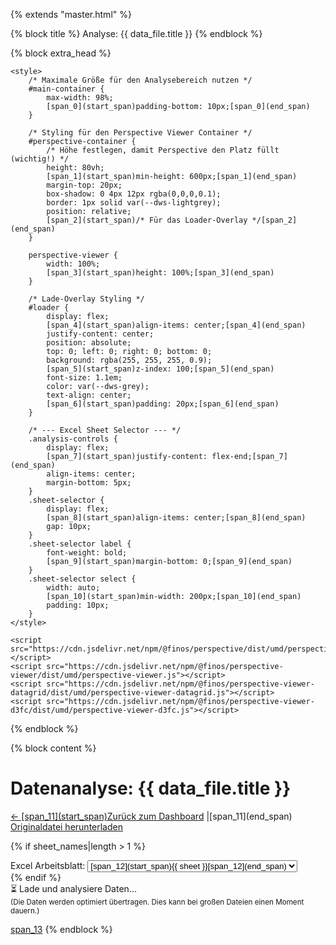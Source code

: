 {% extends "master.html" %}

{% block title %}
  Analyse: {{ data_file.title }}
{% endblock %}

{% block extra_head %}
    <link rel="stylesheet" href="https://cdn.jsdelivr.net/npm/@finos/perspective-viewer/dist/css/material.css" />

    <style>
        /* Maximale Größe für den Analysebereich nutzen */
        #main-container {
            max-width: 98%;
            [span_0](start_span)padding-bottom: 10px;[span_0](end_span)
        }

        /* Styling für den Perspective Viewer Container */
        #perspective-container {
            /* Höhe festlegen, damit Perspective den Platz füllt (wichtig!) */
            height: 80vh;
            [span_1](start_span)min-height: 600px;[span_1](end_span)
            margin-top: 20px;
            box-shadow: 0 4px 12px rgba(0,0,0,0.1);
            border: 1px solid var(--dws-lightgrey);
            position: relative;
            [span_2](start_span)/* Für das Loader-Overlay */[span_2](end_span)
        }

        perspective-viewer {
            width: 100%;
            [span_3](start_span)height: 100%;[span_3](end_span)
        }

        /* Lade-Overlay Styling */
        #loader {
            display: flex;
            [span_4](start_span)align-items: center;[span_4](end_span)
            justify-content: center;
            position: absolute;
            top: 0; left: 0; right: 0; bottom: 0;
            background: rgba(255, 255, 255, 0.9);
            [span_5](start_span)z-index: 100;[span_5](end_span)
            font-size: 1.1em;
            color: var(--dws-grey);
            text-align: center;
            [span_6](start_span)padding: 20px;[span_6](end_span)
        }

        /* --- Excel Sheet Selector --- */
        .analysis-controls {
            display: flex;
            [span_7](start_span)justify-content: flex-end;[span_7](end_span)
            align-items: center;
            margin-bottom: 5px;
        }
        .sheet-selector {
            display: flex;
            [span_8](start_span)align-items: center;[span_8](end_span)
            gap: 10px;
        }
        .sheet-selector label {
            font-weight: bold;
            [span_9](start_span)margin-bottom: 0;[span_9](end_span)
        }
        .sheet-selector select {
            width: auto;
            [span_10](start_span)min-width: 200px;[span_10](end_span)
            padding: 10px;
        }
    </style>

    <script src="https://cdn.jsdelivr.net/npm/@finos/perspective/dist/umd/perspective.js"></script>
    <script src="https://cdn.jsdelivr.net/npm/@finos/perspective-viewer/dist/umd/perspective-viewer.js"></script>
    <script src="https://cdn.jsdelivr.net/npm/@finos/perspective-viewer-datagrid/dist/umd/perspective-viewer-datagrid.js"></script>
    <script src="https://cdn.jsdelivr.net/npm/@finos/perspective-viewer-d3fc/dist/umd/perspective-viewer-d3fc.js"></script>
{% endblock %}

{% block content %}
  <h1>Datenanalyse: {{ data_file.title }}</h1>
  <p>
    <a href="{% url 'dashboard' %}">&larr; [span_11](start_span)Zurück zum Dashboard</a> |[span_11](end_span)
    <a href="{% url 'datafiles:download' data_file.id %}">Originaldatei herunterladen</a>
  </p>

  {% if sheet_names|length > 1 %}
  <div class="analysis-controls">
      <div class="sheet-selector">
          <label for="sheet-select">Excel Arbeitsblatt:</label>
          <select id="sheet-select">
              {% for sheet in sheet_names %}
              <option value="{{ sheet }}" {% if sheet == selected_sheet %}selected{% endif %}>
                  [span_12](start_span){{ sheet }}[span_12](end_span)
              </option>
              {% endfor %}
          </select>
      </div>
  </div>
  {% endif %}

  <div id="perspective-container">
    <div id="loader"><span>⏳ Lade und analysiere Daten...<br><small>(Die Daten werden optimiert übertragen. Dies kann bei großen Dateien einen Moment dauern.)</small></span></div>
    <perspective-viewer id="viewer"></perspective-viewer>
  </div>

 
  [span_13](start_span)<script defer>[span_13](end_span)

        // Sheet-Wechsel
        document.getElementById('sheet-select')?.addEventListener("change", (event) => {
          window.location.href = "?sheet=" + encodeURIComponent(event.target.value);
        [span_14](start_span)});[span_14](end_span)

        [span_15](start_span)async function loadData() {[span_15](end_span)
            const viewer = document.getElementById("viewer");
            const loader = document.getElementById("loader");
            [span_16](start_span)try {[span_16](end_span)
                // 1. URL für den Datenabruf konstruieren (?format=arrow).
                [span_17](start_span)let dataUrl = "{% url 'datafiles:analyze' data_file.id %}?format=arrow";[span_17](end_span)

                [span_18](start_span)const selectedSheet = "{{ selected_sheet|escapejs }}";[span_18](end_span)
                [span_19](start_span)// WICHTIG: Prüfen, ob der Wert gültig UND nicht der String "None" ist (Django Template Verhalten).[span_19](end_span)
                [span_20](start_span)if (selectedSheet && selectedSheet !== 'None') {[span_20](end_span)
                    dataUrl += "&sheet=" + encodeURIComponent(selectedSheet);
                [span_21](start_span)}

                // 2. Daten vom Server abrufen (Streaming)
                const response = await fetch(dataUrl);
                if (!response.ok) {[span_21](end_span)
                    // Fehlerbehandlung, wenn der Server (z.B. views.py) einen Fehler meldet (Status 500/404)
                    const errorText = await response.text();
                    [span_22](start_span)throw new Error(`Server-Fehler (Status ${response.status}): ${errorText}`);[span_22](end_span)
                }

                // 3. Antwort als ArrayBuffer lesen (Binärdaten/Arrow Stream)
                const buffer = await response.arrayBuffer();
                [span_23](start_span)if (buffer.byteLength === 0) {[span_23](end_span)
                    loader.textContent = "Die Datei oder das ausgewählte Sheet ist leer.";
                    [span_24](start_span)return;[span_24](end_span)
                }

                // 4. Daten in Perspective laden (via Worker)
                // Der Worker verarbeitet den Arrow-Buffer effizient in WebAssembly.
                // 'perspective' ist jetzt global verfügbar (durch die UMD-Skripte im <head>)
                [span_25](start_span)const table = await perspective.table(buffer);[span_25](end_span)

                // 5. Tabelle an den Viewer binden
                await viewer.load(table);
                [span_26](start_span)// 6. Standardkonfiguration des Viewers (Excel-ähnliche Pivot-Funktionalität ist standardmäßig verfügbar)[span_26](end_span)
                await viewer.restore({
                    [span_27](start_span)plugin: "Datagrid", // Standardansicht ist die Tabelle[span_27](end_span)
                    [span_28](start_span)settings: true,     // Zeigt das Konfigurationsmenü (Sidebar) an[span_28](end_span)
                    theme: "Material Light"
                [span_29](start_span)});[span_29](end_span)

                // 7. Lade-Overlay entfernen
                loader.style.display = "none";
            [span_30](start_span)} catch (error) {[span_30](end_span)
                console.error("Fehler während der Datenanalyse:", error);
                [span_31](start_span)loader.innerHTML = `<span style="color: red;">Kritischer Fehler beim Laden oder Verarbeiten der Daten.<br><small>${error.message}</small></span>`;[span_31](end_span)
            [span_32](start_span)}
        }

        // Startet den Ladevorgang.
        // Da dies ein Modul ist (type="module"), wird es automatisch[span_32](end_span)
        // nach dem Parsen des DOM ausgeführt (deferred).
        [span_33](start_span)loadData();[span_33](end_span)
  </script>
{% endblock %}
